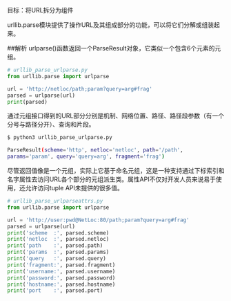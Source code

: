 目标：将URL拆分为组件

urllib.parse模块提供了操作URL及其组成部分的功能，可以将它们分解或组装起来。

##解析
urlparse()函数返回一个ParseResult对象，它类似一个包含6个元素的元组。
```python
# urllib_parse_urlparse.py
from urllib.parse import urlparse

url = 'http://netloc/path;param?query=arg#frag'
parsed = urlparse(url)
print(parsed)
```
通过元组接口得到的URL部分分别是机制、网络位置、路径、路径段参数（有一个分号与路径分开）、查询和片段。
```bash
$ python3 urllib_parse_urlparse.py

ParseResult(scheme='http', netloc='netloc', path='/path',
params='param', query='query=arg', fragment='frag')
```
尽管返回值像是一个元组，实际上它基于命名元组，这是一种支持通过下标索引和名字属性去访问URL各个部分的元组派生类。属性API不仅对开发人员来说易于使用，还允许访问tuple API未提供的很多值。
```python
# urllib_parse_urlparseattrs.py
from urllib.parse import urlparse

url = 'http://user:pwd@NetLoc:80/path;param?query=arg#frag'
parsed = urlparse(url)
print('scheme  :', parsed.scheme)
print('netloc  :', parsed.netloc)
print('path    :', parsed.path)
print('params  :', parsed.params)
print('query   :', parsed.query)
print('fragment:', parsed.fragment)
print('username:', parsed.username)
print('password:', parsed.password)
print('hostname:', parsed.hostname)
print('port    :', parsed.port)
```

























